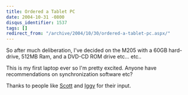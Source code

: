 ```yaml
---
title: Ordered a Tablet PC
date: 2004-10-31 -0800
disqus_identifier: 1537
tags: []
redirect_from: "/archive/2004/10/30/ordered-a-tablet-pc.aspx/"
---
```


So after much deliberation, I've decided on the M205 with a 60GB
hard-drive, 512MB Ram, and a DVD-CD ROM drive etc... etc..

This is my first laptop ever so I'm pretty excited. Anyone have
recommendations on synchronization software etc?

Thanks to people like
[Scott](http://www.hanselman.com/blog/SearchView.aspx?q=m205) and
[Iggy](http://www.iggysoft.com/) for their input.


